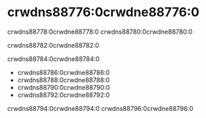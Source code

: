 # crwdns88776:0crwdne88776:0

crwdns88778:0crwdne88778:0 crwdns88780:0crwdne88780:0

crwdns88782:0crwdne88782:0

crwdns88784:0crwdne88784:0

* crwdns88786:0crwdne88786:0
* crwdns88788:0crwdne88788:0
* crwdns88790:0crwdne88790:0
* crwdns88792:0crwdne88792:0

crwdns88794:0crwdne88794:0 crwdns88796:0crwdne88796:0
